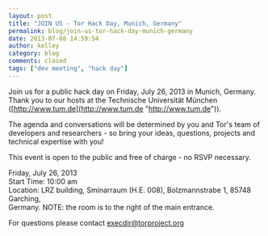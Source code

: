 ```yaml
---
layout: post
title: "JOIN US - Tor Hack Day, Munich, Germany"
permalink: blog/join-us-tor-hack-day-munich-germany
date: 2013-07-08 14:59:54
author: kelley
category: blog
comments: closed
tags: ["dev meeting", "hack day"]
---
```


Join us for a public hack day on Friday, July 26, 2013 in Munich, Germany. Thank you to our hosts at the Technische Universität München ([http://www.tum.de](http://www.tum.de "http://www.tum.de")).

The agenda and conversations will be determined by you and Tor's team of developers and researchers - so bring your ideas, questions, projects and technical expertise with you!

This event is open to the public and free of charge - no RSVP necessary.

Friday, July 26, 2013  
 Start Time: 10:00 am  
 Location: LRZ building, Sminarraum (H.E. 008), Bolzmannstrabe 1, 85748 Garching,  
 Germany. NOTE: the room is to the right of the main entrance.

For questions please contact [execdir@torproject.org](mailto:execdir@torproject.org)
